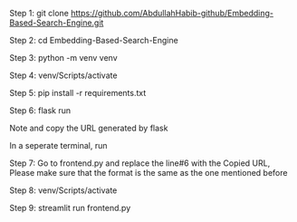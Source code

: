 Step 1: git clone https://github.com/AbdullahHabib-github/Embedding-Based-Search-Engine.git

Step 2: cd Embedding-Based-Search-Engine

Step 3: python -m venv venv

Step 4: venv/Scripts/activate

Step 5: pip install -r requirements.txt

Step 6: flask run

Note and copy the URL generated by flask

In a seperate terminal, run

Step 7: Go to frontend.py and replace the line#6 with the Copied URL, Please make sure that the format is the same as the one mentioned before

Step 8: venv/Scripts/activate

Step 9:  streamlit run frontend.py
